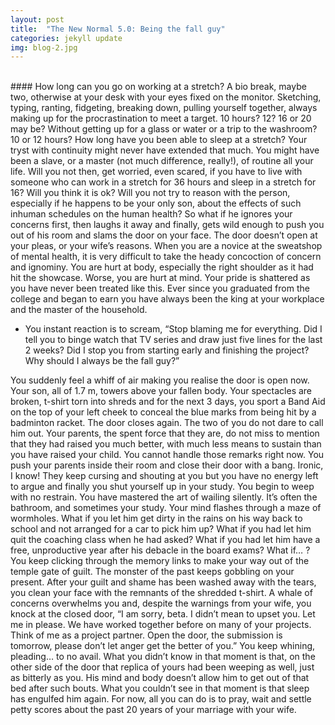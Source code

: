```yaml
---
layout: post
title:  "The New Normal 5.0: Being the fall guy"
categories: jekyll update
img: blog-2.jpg
---
```

<br/>
#### How long can you go on working at a stretch?
A bio break, maybe two, otherwise at your desk with your eyes fixed on the monitor.
Sketching, typing, ranting, fidgeting, breaking down, pulling yourself together, always making up for the procrastination to meet a target. 10 hours? 12? 16 or 20 may be? Without getting up for a glass or water or a trip to the washroom? 10 or 12 hours? How long have you been able to sleep at a stretch?
Your tryst with continuity might never have extended that much. You might have been a slave, or a master (not much difference, really!), of routine all your life.
Will you not then, get worried, even scared, if you have to live with someone who can work in a stretch for 36 hours and sleep in a stretch for 16? Will you think it is ok? Will you not try to reason with the person, especially if he happens to be your only son, about the effects of such inhuman schedules on the human health?
So what if he ignores your concerns first, then laughs it away and finally, gets wild enough to push you out of his room and slams the door on your face. The door doesn’t open at your pleas, or your wife’s reasons.
When you are a novice at the sweatshop of mental health, it is very difficult to take the heady concoction of concern and ignominy. You are hurt at body, especially the right shoulder as it had hit the showcase. Worse, you are hurt at mind. Your pride is shattered as you have never been treated like this. Ever since you graduated from the college and began to earn you have always been the king at your workplace and the master of the household.


  - You instant reaction is to scream, “Stop blaming me for everything. Did I tell you to binge watch that TV series and draw just five lines for the last 2 weeks? Did I stop you from starting early and finishing the project? Why should I always be the fall guy?”


You suddenly feel a whiff of air making you realise the door is open now. Your son, all of 1.7 m, towers above your fallen body.
Your spectacles are broken, t-shirt torn into shreds and for the next 3 days, you sport a Band Aid on the top of your left cheek to conceal the blue marks from being hit by a badminton racket.
The door closes again. The two of you do not dare to call him out. Your parents, the spent force that they are, do not miss to mention that they had raised you much better, with much less means to sustain than you have raised your child.
You cannot handle those remarks right now. You push your parents inside their room and close their door with a bang. Ironic, I know!
They keep cursing and shouting at you but you have no energy left to argue and finally you shut yourself up in your study.
You begin to weep with no restrain. You have mastered the art of wailing silently. It’s often the bathroom, and sometimes your study.
Your mind flashes through a maze of wormholes.
What if you let him get dirty in the rains on his way back to school and not arranged for a car to pick him up? What if you had let him quit the coaching class when he had asked? What if you had let him have a free, unproductive year after his debacle in the board exams? What if… ?
You keep clicking through the memory links to make your way out of the temple gate of guilt. The monster of the past keeps gobbling on your present.
After your guilt and shame has been washed away with the tears, you clean your face with the remnants of the shredded t-shirt. A whale of concerns overwhelms you and, despite the warnings from your wife, you knock at the closed door,
“I am sorry, beta. I didn’t mean to upset you. Let me in please. We have worked together before on many of your projects. Think of me as a project partner. Open the door, the submission is tomorrow, please don’t let anger get the better of you.”
You keep whining, pleading… to no avail.
What you didn’t know in that moment is that, on the other side of the door that replica of yours had been weeping as well, just as bitterly as you.
His mind and body doesn’t allow him to get out of that bed after such bouts. What you couldn’t see in that moment is that sleep has engulfed him again.
For now, all you can do is to pray, wait and settle petty scores about the past 20 years of your marriage with your wife.